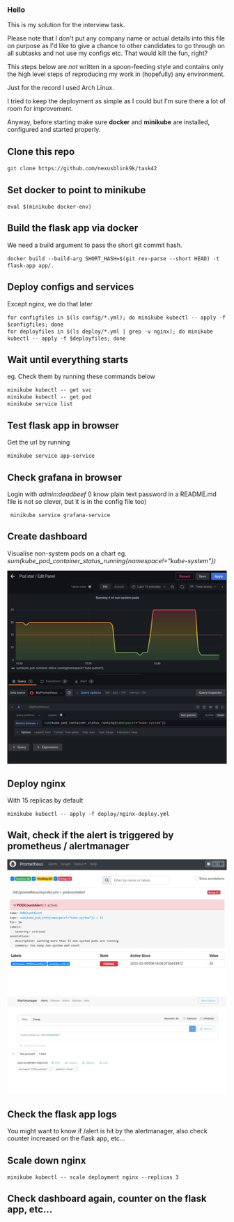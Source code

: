 ### Hello

This is my solution for the interview task. 

Please note that I don't put any company name or actual details into this file on purpose as I'd like to give a chance to other candidates to go through on all subtasks and not use my configs etc. That would kill the fun, right?

This steps below are *not* written in a spoon-feeding style and contains only the high level steps of reproducing my work in (hopefully) any environment.

Just for the record I used Arch Linux.

I tried to keep the deployment as simple as I could but I'm sure there a lot of room for improvement.

Anyway, before starting make sure **docker** and **minikube** are installed, configured and started properly.


## Clone this repo
```
git clone https://github.com/nexusblink9k/task42

```

## Set docker to point to minikube 
```
eval $(minikube docker-env)
```

## Build the flask app via docker
We need a build argument to pass the short git commit hash.
```
docker build --build-arg SHORT_HASH=$(git rev-parse --short HEAD) -t flask-app app/.

```

## Deploy configs and services
 
Except nginx, we do that later

```
for configfiles in $(ls config/*.yml); do minikube kubectl -- apply -f $configfiles; done
for deployfiles in $(ls deploy/*.yml | grep -v nginx); do minikube kubectl -- apply -f $deployfiles; done
```

## Wait until everything starts
eg. Check them by running these commands below
```
minikube kubectl -- get svc
minikube kubectl -- get pod
minikube service list
```

## Test flask app in browser
Get the url by running
```
minikube service app-service 
```

## Check grafana in browser
Login with *admin:deadbeef* (I know plain text password in a README.md file is not so clever, but it is in the config file too)

```
 minikube service grafana-service 
```

## Create dashboard

Visualise non-system pods on a chart eg. *sum(kube_pod_container_status_running{namespace!="kube-system"})*

![grafana](/screenshots/grafana.png)

## Deploy nginx
With 15 replicas by default
```
minikube kubectl -- apply -f deploy/nginx-deploy.yml
```

## Wait, check if the alert is triggered by prometheus / alertmanager
![prometheus](/screenshots/prometheus_alert.png)
![alertmanager](/screenshots/alertmanager_alert.png)

## Check the flask app logs
You might want to know if /alert is hit by the alertmanager, also check counter increased on the flask app, etc...

## Scale down nginx
```
minikube kubectl -- scale deployment nginx --replicas 3
```

## Check dashboard again, counter on the flask app, etc...


